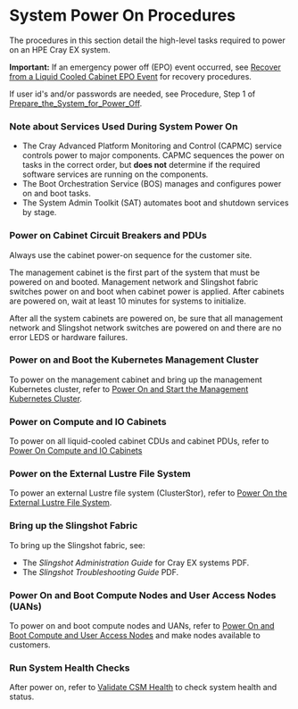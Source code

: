 # System Power On Procedures

The procedures in this section detail the high-level tasks required to power on an HPE Cray EX system.

**Important:** If an emergency power off \(EPO\) event occurred, see [Recover from a Liquid Cooled Cabinet EPO Event](Recover_from_a_Liquid_Cooled_Cabinet_EPO_Event.md) for recovery procedures.

If user id's and/or passwords are needed, see Procedure, Step 1 of [Prepare_the_System_for_Power_Off](Prepare_the_System_for_Power_Off.md#procedure).

### Note about Services Used During System Power On

-   The Cray Advanced Platform Monitoring and Control \(CAPMC\) service controls power to major components. CAPMC sequences the power on tasks in the correct order, but **does not** determine if the required software services are running on the components.
-   The Boot Orchestration Service \(BOS\) manages and configures power on and boot tasks.
-   The System Admin Toolkit \(SAT\) automates boot and shutdown services by stage. 

### Power on Cabinet Circuit Breakers and PDUs

Always use the cabinet power-on sequence for the customer site.

The management cabinet is the first part of the system that must be powered on and booted. Management network and Slingshot fabric switches power on and boot when cabinet power is applied. After cabinets are powered on, wait at least 10 minutes for systems to initialize.

After all the system cabinets are powered on, be sure that all management network and Slingshot network switches are powered on and there are no error LEDS or hardware failures.

### Power on and Boot the Kubernetes Management Cluster

To power on the management cabinet and bring up the management Kubernetes cluster, refer to [Power On and Start the Management Kubernetes Cluster](Power_On_and_Start_the_Management_Kubernetes_Cluster.md).

### Power on Compute and IO Cabinets

To power on all liquid-cooled cabinet CDUs and cabinet PDUs, refer to [Power On Compute and IO Cabinets](Power_On_Compute_and_IO_Cabinets.md)

### Power on the External Lustre File System

To power an external Lustre file system (ClusterStor), refer to [Power On the External Lustre File System](Power_On_the_External_Lustre_File_System.md).

### Bring up the Slingshot Fabric

To bring up the Slingshot fabric, see:

-   The *Slingshot Administration Guide* for Cray EX systems PDF.
-   The *Slingshot Troubleshooting Guide* PDF.

### Power On and Boot Compute Nodes and User Access Nodes \(UANs\)

To power on and boot compute nodes and UANs, refer to [Power On and Boot Compute and User Access Nodes](Power_On_and_Boot_Compute_Nodes_and_User_Access_Nodes.md) and make nodes available to customers.

### Run System Health Checks

After power on, refer to [Validate CSM Health](../validate_csm_health.md) to check system health and status.

